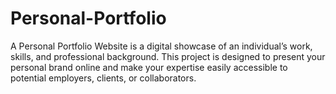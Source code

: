 # Personal-Portfolio
A Personal Portfolio Website is a digital showcase of an individual’s work, skills, and professional background. This project is designed to present your personal brand online and make your expertise easily accessible to potential employers, clients, or collaborators.
